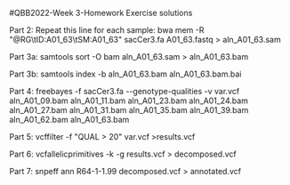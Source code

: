 #QBB2022-Week 3-Homework Exercise solutions

Part 2:
Repeat this line for each sample:
bwa mem -R "@RG\tID:A01_63\tSM:A01_63" sacCer3.fa A01_63.fastq > aln_A01_63.sam

Part 3a:
samtools sort -O bam aln_A01_63.sam > aln_A01_63.bam

Part 3b:
samtools index -b aln_A01_63.bam aln_A01_63.bam.bai

Part 4:
freebayes -f sacCer3.fa --genotype-qualities -v var.vcf aln_A01_09.bam aln_A01_11.bam aln_A01_23.bam aln_A01_24.bam aln_A01_27.bam aln_A01_31.bam aln_A01_35.bam aln_A01_39.bam aln_A01_62.bam aln_A01_63.bam

Part 5:
vcffilter -f "QUAL > 20" var.vcf >results.vcf

Part 6:
vcfallelicprimitives -k -g results.vcf > decomposed.vcf

Part 7:
snpeff ann R64-1-1.99 decomposed.vcf > annotated.vcf